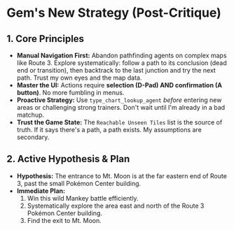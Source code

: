 # Gem's New Strategy (Post-Critique)

## 1. Core Principles
*   **Manual Navigation First:** Abandon pathfinding agents on complex maps like Route 3. Explore systematically: follow a path to its conclusion (dead end or transition), then backtrack to the last junction and try the next path. Trust my own eyes and the map data.
*   **Master the UI:** Actions require **selection (D-Pad) AND confirmation (A button)**. No more fumbling in menus.
*   **Proactive Strategy:** Use `type_chart_lookup_agent` *before* entering new areas or challenging strong trainers. Don't wait until I'm already in a bad matchup.
*   **Trust the Game State:** The `Reachable Unseen Tiles` list is the source of truth. If it says there's a path, a path exists. My assumptions are secondary.

## 2. Active Hypothesis & Plan
*   **Hypothesis:** The entrance to Mt. Moon is at the far eastern end of Route 3, past the small Pokémon Center building.
*   **Immediate Plan:**
    1.  Win this wild Mankey battle efficiently.
    2.  Systematically explore the area east and north of the Route 3 Pokémon Center building.
    3.  Find the exit to Mt. Moon.